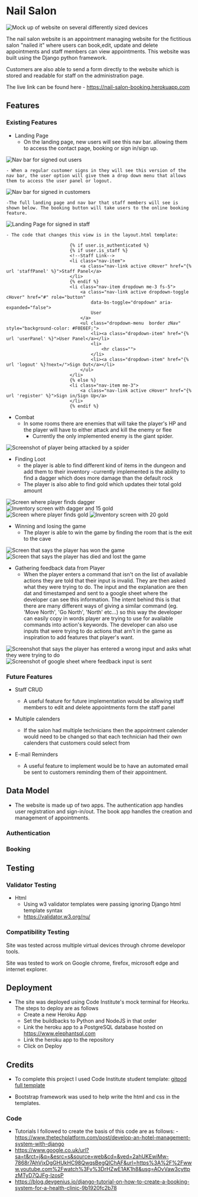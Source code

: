 # Nail Salon

![Mock up of website on several differently sized devices](media/images/mockup.png)

The nail salon website is an appointment managing website for the fictitious salon "nailed it" where users can book,edit, update and delete appointments and staff members can view appointments. This website was built using the Django python framework.

Customers are also able to send a form directly to the website which is stored and readable for staff on the administration page.

The live link can be found here - https://nail-salon-booking.herokuapp.com

## Features

### Existing Features

- Landing Page
    - On the landing page, new users will see this nav bar. allowing them to access the contact page, booking or sign in/sign up.

![Nav bar for signed out users](media/images/navbarnotsignedin.PNG)

    - When a regular customer signs in they will see this version of the nav bar, the user option will give them a drop down menu that allows them to access the user panel or logout.
![Nav bar for signed in customers](media/images/navbarnotstaff.PNG)

    -The full landing page and nav bar that staff members will see is shown below. The booking button will take users to the online booking feature.
![Landing Page for signed in staff](media/images/index.PNG)

    - The code that changes this view is in the layout.html template:
```                     
                        {% if user.is_authenticated %}
                        {% if user.is_staff %}
                        <!--Staff Link-->
                        <li class="nav-item">
                            <a class="nav-link active cHover" href="{% url 'staffPanel' %}">Staff Panel</a>
                        </li>
                        {% endif %}
                        <li class="nav-item dropdown me-3 fs-5">
                            <a class="nav-link active dropdown-toggle cHover" href="#" role="button"
                                data-bs-toggle="dropdown" aria-expanded="false">
                                User
                            </a>
                            <ul class="dropdown-menu  border zNav" style="background-color: #F0E6EF;">
                                <li><a class="dropdown-item" href="{% url 'userPanel' %}">User Panel</a></li>
                                <li>
                                    <hr class="">
                                </li>
                                <li><a class="dropdown-item" href="{% url 'logout' %}?next=/">Sign Out</a></li>
                            </ul>
                        </li>
                        {% else %}
                        <li class="nav-item me-3">
                            <a class="nav-link active cHover" href="{% url 'register' %}">Sign in/Sign Up</a>
                        </li>
                        {% endif %}

```
- Combat
    - In some rooms there are enemies that will take the player's HP and the player will have to either attack and kill the enemy or flee
        - Currently the only implemented enemy is the giant spider.

![Screenshot of player being attacked by a spider](images/enemy.PNG)

- Finding Loot
    - the player is able to find different kind of items in the dungeon and add them to their inventory
        -currently implemented is the ability to find a dagger which does more damage than the default rock
    - The player is also able to find gold which updates their total gold amount

![Screen where player finds dagger](images/finddagger.PNG)
![Inventory screen with dagger and 15 gold](images/Inventory.PNG)
![Screen where player finds gold](images/foundgold.PNG)
![Inventory screen with 20 gold](images/inventorygold.PNG)

- Winning and losing the game
    - The player is able to win the game by finding the room that is the exit to the cave

![Screen that says the player has won the game](images/winstate.PNG)
![Screen that says the player has died and lost the game](images/gameover.PNG)

- Gathering feedback data from Player
    - When the player enters a command that isn't on the list of available actions they are told that their input is invalid. They are then asked what they were trying to do.
    The input and the explanation are then dat and timestamped and sent to a google sheet where the developer can see this information. The intent behind this is that there are many different ways of giving a similar command (eg. 'Move North', 'Go North', 'North' etc...) so this way the developer can easily copy in words player are trying to use for available commands into action's keywords. The developer can also use inputs that were trying to do actions that arn't in the game as inspiration to add features that player's want.

![Screenshot that says the player has entered a wrong input and asks what they were trying to do](images/feedback.PNG)
![Screenshot of google sheet where feedback input is sent](images/feedbacksheet.PNG)

### Future Features

- Staff CRUD
    - A useful feature for future implementation would be allowing staff members to edit and delete appointments form the staff panel

- Multiple calenders
    - If the salon had multiple technicians then the appointment calender would need to be changed so that each technician had their own calenders that customers could select from

- E-mail Reminders
    - A useful feature to implement would be to have an automated email be sent to customers reminding them of their appointment.

## Data Model

- The website is made up of two apps. The authentication app handles user registration and sign-in/out. The book app handles the creation and management of appointments.

### Authentication

### Booking

## Testing

### Validator Testing

- Html
    - Using w3 validator templates were passing ignoring Django html template syntax
    - https://validator.w3.org/nu/

### Compatibility Testing

Site was tested across multiple virtual devices through chrome developor tools.

Site was tested to work on Google chrome, firefox, microsoft edge and internet explorer.

## Deployment

- The site was deployed using Code Institute's mock terminal for Heorku. The steps to deploy are as follows
    - Create a new Heroku App
    - Set the buildbacks to Python and NodeJS in that order
    - Link the heroku app to a PostgreSQL database hosted on https://www.elephantsql.com
    - Link the heroku app to the repository
    - Click on Deploy

## Credits

- To complete this project I used Code Institute student template: [gitpod full template](https://github.com/Code-Institute-Org/python-essentials-template)

- Bootstrap framework was used to help write the html and css in the templates.

### Code

- Tutorials I followed to create the basis of this code are as follows:
    -https://www.thetechplatform.com/post/develop-an-hotel-management-system-with-django
- https://www.google.co.uk/url?sa=t&rct=j&q=&esrc=s&source=web&cd=&ved=2ahUKEwiMw-7868r7AhVjxDgGHUkHC98QwqsBegQIChAF&url=https%3A%2F%2Fwww.youtube.com%2Fwatch%3Fv%3DrHZwE1AK1h8&usg=AOvVaw3cyttpzMTyD7QJFg-lzosP
- https://blog.devgenius.io/django-tutorial-on-how-to-create-a-booking-system-for-a-health-clinic-9b1920fc2b78

